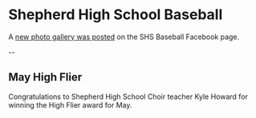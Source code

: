 # Shepherd High School Baseball

A [new photo gallery was posted](https://www.facebook.com/permalink.php?story_fbid=1818888398344284&id=1407389539494174) on the SHS Baseball Facebook page.

--

## May High Flier

Congratulations to Shepherd High School Choir teacher Kyle Howard for winning the High Flier award for May.




